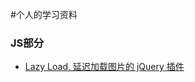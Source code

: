 #个人的学习资料

###   JS部分
* [Lazy Load, 延迟加载图片的 jQuery 插件](http://www.neoease.com/lazy-load-jquery-plugin-delay-load-image/)
